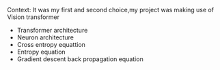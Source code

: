 Context: It was my first and second choice,my project was making use of Vision transformer
- Transformer architecture
- Neuron architecture
- Cross entropy equattion
- Entropy equation
- Gradient descent back propagation equation

